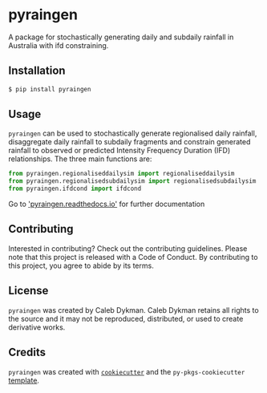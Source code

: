# pyraingen

A package for stochastically generating daily and subdaily rainfall in Australia with ifd constraining.

## Installation

```bash
$ pip install pyraingen
```

## Usage

`pyraingen` can be used to stochastically generate regionalised daily rainfall, disaggregate daily rainfall to subdaily fragments and constrain generated rainfall to observed or predicted Intensity Frequency Duration (IFD) relationships.
The three main functions are:

```python
from pyraingen.regionaliseddailysim import regionaliseddailysim
from pyraingen.regionalisedsubdailysim import regionalisedsubdailysim
from pyraingen.ifdcond import ifdcond
```

Go to ['pyraingen.readthedocs.io'](https://pyraingen.readthedocs.io) for further documentation

## Contributing

Interested in contributing? Check out the contributing guidelines. Please note that this project is released with a Code of Conduct. By contributing to this project, you agree to abide by its terms.

## License

`pyraingen` was created by Caleb Dykman. Caleb Dykman retains all rights to the source and it may not be reproduced, distributed, or used to create derivative works.

## Credits

`pyraingen` was created with [`cookiecutter`](https://cookiecutter.readthedocs.io/en/latest/) and the `py-pkgs-cookiecutter` [template](https://github.com/py-pkgs/py-pkgs-cookiecutter).
